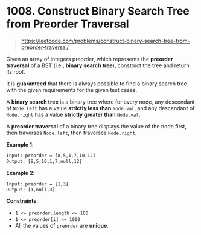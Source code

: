 # 1008. Construct Binary Search Tree from Preorder Traversal

> <https://leetcode.com/problems/construct-binary-search-tree-from-preorder-traversal/>

Given an array of integers preorder, which represents the **preorder traversal**
of a BST (i.e., **binary search tree**), construct the tree and return
*its root*.

It is **guaranteed** that there is always possible to find a binary search tree
with the given requirements for the given test cases.

A **binary search tree** is a binary tree where for every node, any descendant
of `Node.left` has a value **strictly less than** `Node.val`, and any
descendant of `Node.right` has a value **strictly greater than** `Node.val`.

A **preorder traversal** of a binary tree displays the value of the node first,
then traverses `Node.left`, then traverses `Node.right`.

**Example 1**:

```txt
Input: preorder = [8,5,1,7,10,12]
Output: [8,5,10,1,7,null,12]
```

**Example 2**:

```txt
Input: preorder = [1,3]
Output: [1,null,3]
```

**Constraints**:

- `1 <= preorder.length <= 100`
- `1 <= preorder[i] <= 1000`
- All the values of `preorder` are **unique**.
